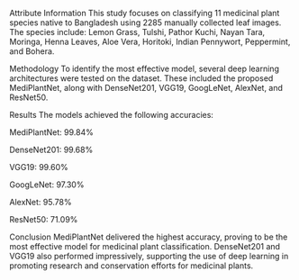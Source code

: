 Attribute Information
This study focuses on classifying 11 medicinal plant species native to Bangladesh using 2285 manually collected leaf images. The species include: Lemon Grass, Tulshi, Pathor Kuchi, Nayan Tara, Moringa, Henna Leaves, Aloe Vera, Horitoki, Indian Pennywort, Peppermint, and Bohera.

Methodology
To identify the most effective model, several deep learning architectures were tested on the dataset. These included the proposed MediPlantNet, along with DenseNet201, VGG19, GoogLeNet, AlexNet, and ResNet50.

Results
The models achieved the following accuracies:

MediPlantNet: 99.84%

DenseNet201: 99.68%

VGG19: 99.60%

GoogLeNet: 97.30%

AlexNet: 95.78%

ResNet50: 71.09%

Conclusion
MediPlantNet delivered the highest accuracy, proving to be the most effective model for medicinal plant classification. DenseNet201 and VGG19 also performed impressively, supporting the use of deep learning in promoting research and conservation efforts for medicinal plants.

